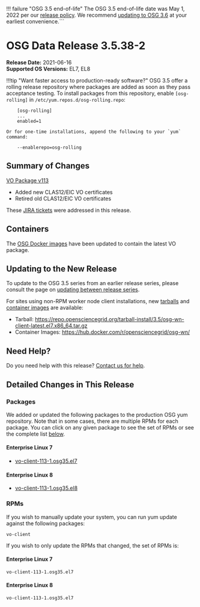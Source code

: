 !!! failure "OSG 3.5 end-of-life"
    The OSG 3.5 end-of-life date was May 1, 2022 per our
    [release policy](https://opensciencegrid.org/technology/policy/release-series/).
    We recommend
    [updating to OSG 3.6](https://opensciencegrid.org/docs/release/updating-to-osg-36/)
    at your earliest convenience.```

OSG Data Release 3.5.38-2
=========================

**Release Date:** 2021-06-16    
**Supported OS Versions:** EL7, EL8

!!!tip "Want faster access to production-ready software?"
    OSG 3.5 offer a rolling release repository where packages are added as soon as they pass acceptance testing.
    To install packages from this repository, enable `[osg-rolling]` in `/etc/yum.repos.d/osg-rolling.repo`:

        [osg-rolling]
        ...
        enabled=1

    Or for one-time installations, append the following to your `yum` command:

        --enablerepo=osg-rolling

Summary of Changes
------------------

[VO Package v113](https://github.com/opensciencegrid/osg-vo-config/releases/tag/release-113)

-   Added new CLAS12/EIC VO certificates
-   Retired old CLAS12/EIC VO certificates


These [JIRA tickets](https://opensciencegrid.atlassian.net/issues/?jql=project%20%3D%20SOFTWARE%20AND%20fixVersion%20in%20(3.5.38-2)%20ORDER%20BY%20priority%20DESC%2C%20key%20DESC) were addressed in this release.

Containers
----------

The [OSG Docker images](https://hub.docker.com/u/opensciencegrid/) have been updated to contain the latest VO package.

Updating to the New Release
---------------------------

To update to the OSG 3.5 series from an earlier release series, please consult the page on
[updating between release series](../updating-to-osg-35.md).

For sites using non-RPM worker node client installations, new [tarballs](../../worker-node/install-wn-tarball.md) and
[container images](../../worker-node/using-wn-containers.md) are available:

- Tarball: <https://repo.opensciencegrid.org/tarball-install/3.5/osg-wn-client-latest.el7.x86_64.tar.gz>
- Container Images: <https://hub.docker.com/r/opensciencegrid/osg-wn/>

Need Help?
----------

Do you need help with this release? [Contact us for help](../../common/help.md).

Detailed Changes in This Release
--------------------------------

### Packages

We added or updated the following packages to the production OSG yum repository.
Note that in some cases, there are multiple RPMs for each package.
You can click on any given package to see the set of RPMs or see the complete list [below](#rpms).

#### Enterprise Linux 7

-   [vo-client-113-1.osg35.el7](https://koji.chtc.wisc.edu/koji/search?match=glob&type=build&terms=vo-client-113-1.osg35.el7)

#### Enterprise Linux 8

-   [vo-client-113-1.osg35.el8](https://koji.chtc.wisc.edu/koji/search?match=glob&type=build&terms=vo-client-113-1.osg35.el8)

### RPMs

If you wish to manually update your system, you can run yum update against the following packages:

    vo-client

If you wish to only update the RPMs that changed, the set of RPMs is:

#### Enterprise Linux 7

``` file
vo-client-113-1.osg35.el7
```

#### Enterprise Linux 8

``` file
vo-client-113-1.osg35.el7
```
